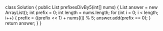 class Solution {
    public List<Boolean> prefixesDivBy5(int[] nums) {
        List<Boolean> answer = new ArrayList<Boolean>();
        int prefix = 0;
        int length = nums.length;
        for (int i = 0; i < length; i++) {
            prefix = ((prefix << 1) + nums[i]) % 5;
            answer.add(prefix == 0);
        }
        return answer;
    }
}
